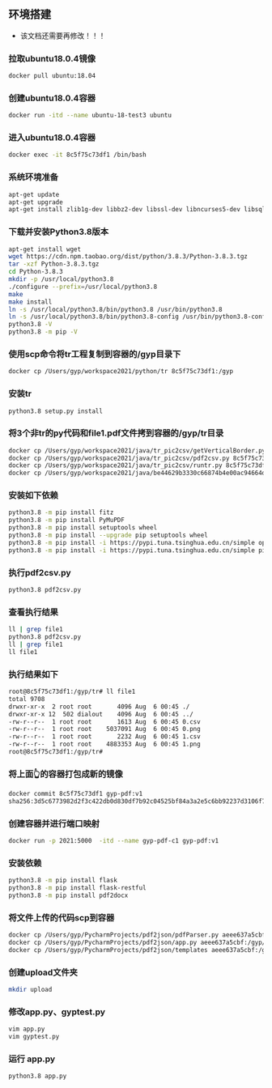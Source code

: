 ## 环境搭建
* 该文档还需要再修改！！！

### 拉取ubuntu18.0.4镜像
```sh
docker pull ubuntu:18.04
```

### 创建ubuntu18.0.4容器
```sh
docker run -itd --name ubuntu-18-test3 ubuntu
```

### 进入ubuntu18.0.4容器
```sh
docker exec -it 8c5f75c73df1 /bin/bash
```

### 系统环境准备
```sh
apt-get update
apt-get upgrade
apt-get install zlib1g-dev libbz2-dev libssl-dev libncurses5-dev libsqlite3-dev libreadline-dev tk-dev libgdbm-dev libdb-dev libpcap-dev xz-utils libexpat1-dev liblzma-dev libffi-dev libc6-dev
```
    
### 下载并安装Python3.8版本
```sh
apt-get install wget
wget https://cdn.npm.taobao.org/dist/python/3.8.3/Python-3.8.3.tgz
tar -xzf Python-3.8.3.tgz
cd Python-3.8.3
mkdir -p /usr/local/python3.8
./configure --prefix=/usr/local/python3.8
make
make install
ln -s /usr/local/python3.8/bin/python3.8 /usr/bin/python3.8
ln -s /usr/local/python3.8/bin/python3.8-config /usr/bin/python3.8-config
python3.8 -V
python3.8 -m pip -V
```
   
### 使用scp命令将tr工程复制到容器的/gyp目录下
```sh
docker cp /Users/gyp/workspace2021/python/tr 8c5f75c73df1:/gyp
```
   
### 安装tr
```sh
python3.8 setup.py install
```
   
### 将3个非tr的py代码和file1.pdf文件拷到容器的/gyp/tr目录
```sh
docker cp /Users/gyp/workspace2021/java/tr_pic2csv/getVerticalBorder.py 8c5f75c73df1:/gyp/tr
docker cp /Users/gyp/workspace2021/java/tr_pic2csv/pdf2csv.py 8c5f75c73df1:/gyp/tr
docker cp /Users/gyp/workspace2021/java/tr_pic2csv/runtr.py 8c5f75c73df1:/gyp/tr
docker cp /Users/gyp/workspace2021/java/be44629b3330c66874b4e00ac94664d5/file1.pdf 8c5f75c73df1:/gyp/tr
```

### 安装如下依赖
```sh
python3.8 -m pip install fitz
python3.8 -m pip install PyMuPDF
python3.8 -m pip install setuptools wheel
python3.8 -m pip install --upgrade pip setuptools wheel
python3.8 -m pip install -i https://pypi.tuna.tsinghua.edu.cn/simple opencv-python
python3.8 -m pip install -i https://pypi.tuna.tsinghua.edu.cn/simple pillow
```
   
### 执行pdf2csv.py
```sh
python3.8 pdf2csv.py
```
   
### 查看执行结果
```sh
ll | grep file1
python3.8 pdf2csv.py
ll | grep file1
ll file1
```

### 执行结果如下

```sh
root@8c5f75c73df1:/gyp/tr# ll file1
total 9708
drwxr-xr-x  2 root root       4096 Aug  6 00:45 ./
drwxr-xr-x 12  502 dialout    4096 Aug  6 00:45 ../
-rw-r--r--  1 root root       1613 Aug  6 00:45 0.csv
-rw-r--r--  1 root root    5037091 Aug  6 00:45 0.png
-rw-r--r--  1 root root       2232 Aug  6 00:45 1.csv
-rw-r--r--  1 root root    4883353 Aug  6 00:45 1.png
root@8c5f75c73df1:/gyp/tr#
```


### 将上面👆的容器打包成新的镜像
```sh
docker commit 8c5f75c73df1 gyp-pdf:v1
sha256:3d5c6773982d2f3c422db0d830df7b92c04525bf84a3a2e5c6bb92237d3106f7
```

### 创建容器并进行端口映射
```sh
docker run -p 2021:5000  -itd --name gyp-pdf-c1 gyp-pdf:v1
```

### 安装依赖
```sh
python3.8 -m pip install flask
python3.8 -m pip install flask-restful
python3.8 -m pip install pdf2docx
```
   
### 将文件上传的代码scp到容器
```sh
docker cp /Users/gyp/PycharmProjects/pdf2json/pdfParser.py aeee637a5cbf:/gyp/tr
docker cp /Users/gyp/PycharmProjects/pdf2json/app.py aeee637a5cbf:/gyp/tr
docker cp /Users/gyp/PycharmProjects/pdf2json/templates aeee637a5cbf:/gyp/tr
```

### 创建upload文件夹
```sh
mkdir upload
```
   
### 修改app.py、gyptest.py
```sh
vim app.py
vim gyptest.py
```
   
### 运行 app.py
```sh
python3.8 app.py
```
